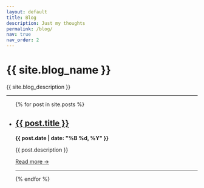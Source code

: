 ```yaml
---
layout: default
title: Blog
description: Just my thoughts
permalink: /blog/
nav: true
nav_order: 2
---
```


<h1>{{ site.blog_name }}</h1>
<p>{{ site.blog_description }}</p>

<hr>

<ul class="post-list">
  {% for post in site.posts %}
    <li>
      <h2><a href="{{ post.url | relative_url }}">{{ post.title }}</a></h2>
      <p><strong>{{ post.date | date: "%B %d, %Y" }}</strong></p>
      <p>{{ post.description }}</p>
      <p><a href="{{ post.url | relative_url }}">Read more →</a></p>
      <hr>
    </li>
  {% endfor %}
</ul>